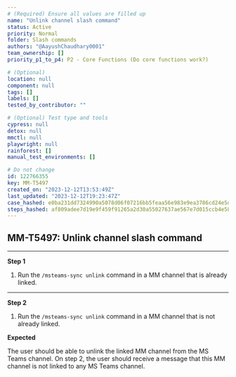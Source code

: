 ```yaml
---
# (Required) Ensure all values are filled up
name: "Unlink channel slash command"
status: Active
priority: Normal
folder: Slash commands
authors: "@AayushChaudhary0001"
team_ownership: []
priority_p1_to_p4: P2 - Core Functions (Do core functions work?)

# (Optional)
location: null
component: null
tags: []
labels: []
tested_by_contributor: ""

# (Optional) Test type and tools
cypress: null
detox: null
mmctl: null
playwright: null
rainforest: []
manual_test_environments: []

# Do not change
id: 122766355
key: MM-T5497
created_on: "2023-12-12T13:53:49Z"
last_updated: "2023-12-12T19:23:47Z"
case_hashed: e0ba231dd7324990a5078d06f07216bb5feaa56e983e9ea3786cd24e5d24ace286ca3a019a1fdd34c35152db51797094
steps_hashed: af809adee7d19e9f459f91265a2d30a55027637ae567e7d015ccb4e586acfcad2ef41e7e752121bf459fa2afcb89c359
---
```


<!-- (Auto-generated) Based on frontmatter's "key" and "name" -->

## MM-T5497: Unlink channel slash command

---

**Step 1**

1. Run the `/msteams-sync unlink` command in a MM channel that is already linked.

---

**Step 2**

1. Run the `/msteams-sync unlink` command in a MM channel that is not already linked.

**Expected**

The user should be able to unlink the linked MM channel from the MS Teams channel. On step 2, the user should receive a message that this MM channel is not linked to any MS Teams channel.
